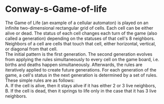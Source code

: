 # Conway-s-Game-of-life
The Game of Life (an example of a cellular automaton) is played on an infinite two-dimensional rectangular grid of cells. Each cell can be either alive or dead. The status of each cell changes each turn of the game (also called a generation) depending on the statuses of that cell's 8 neighbors. Neighbors of a cell are cells that touch that cell, either horizontal, vertical, or diagonal from that cell.  
The initial pattern is the first generation. The second generation evolves from applying the rules simultaneously to every cell on the game board, i.e. births and deaths happen simultaneously. Afterwards, the rules are iteratively applied to create future generations. For each generation of the game, a cell's status in the next generation is determined by a set of rules. 
These simple rules are as follows:  
A. If the cell is alive, then it stays alive if it has either 2 or 3 live neighbors, 
B. If the cell is dead, then it springs to life only in the case that it has 3 live neighbors.
